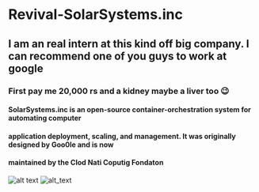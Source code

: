 # Revival-SolarSystems.inc
## I am an real intern at this kind off big company. I can recommend one of you guys to work at google
### First pay me 20,000 rs and a kidney maybe a liver too 😉
#### SolarSystems.inc is an open-source container-orchestration system for automating computer 
#### application deployment, scaling, and management. It was originally designed by Goo0le and is now 
#### maintained by the Clod Nati Coputig Fondaton

![alt text](https://github.com/mahadevananair1/Revival-SolarSystems.inc/blob/master/Screenshot_20210827-233443.png)
![alt_text](https://github.com/mahadevananair1/Revival-SolarSystems.inc/blob/master/Screenshot2.png)


